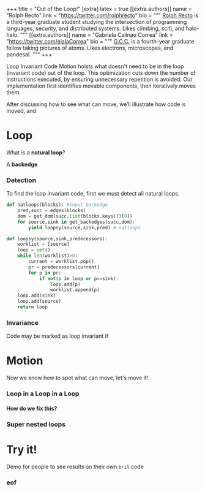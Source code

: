 +++
title = "Out of the Loop!"
[extra]
latex = true
[[extra.authors]]
name = "Rolph Recto"
link = "https://twitter.com/rolphrecto"
bio = """
[Rolph Recto](https://twitter.com/rolphrecto) is a third-year graduate student studying
the intersection of programming languages, security, and distributed systems. Likes climbing, scifi, and halo-halo.
"""
[[extra.authors]]
name = "Gabriela Calinao Correa"
link = "https://twitter.com/elalaCorrea"
bio = """
[G.C.C.](https://twitter.com/elalaCorrea) is a fourth-year graduate fellow taking pictures of atoms. Likes electrons, microscopes, and pandesal. 
"""
+++

Loop Invariant Code Motion hoists what doesn't need to be in the loop (invariant code) out of the loop. This optimization cuts down the number of instructions executed, by ensuring unnecessary repetition is avoided. Our implementation first identifies movable components, then iteratively moves them.

After discussing how to see what can move, we’ll illustrate how code is moved, and 

# Loop


What is a **natural loop**?


A **backedge**

### Detection

To find the loop invariant code, first we must detect all natural loops.

```python
def natloops(blocks): #input backedge
    pred,succ = edges(blocks)
    dom = get_dom(succ,list(blocks.keys())[0])
    for source,sink in get_backedges(succ,dom):
        yield loopsy(source,sink,pred) # natloops

def loopsy(source,sink,predecessors):
    worklist = [source]
    loop = set()
    while len(worklist)>0:
        current = worklist.pop()
        pr = predecessors[current]
        for p in pr:
            if not(p in loop or p==sink):
                loop.add(p)
                worklist.append(p)
    loop.add(sink)
    loop.add(source)
    return loop
```

### Invariance
Code may be marked as loop invariant if

# Motion


Now we know how to spot what can move, let's move it!

### Loop in a Loop in a Loop

#### How do we fix this?

### Super nested loops

# Try it!
Demo for people to see results on their own `bril` code
### eof
